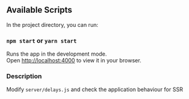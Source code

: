 ## Available Scripts

In the project directory, you can run:

### `npm start` or `yarn start`

Runs the app in the development mode.\
Open [http://localhost:4000](http://localhost:4000) to view it in your browser.

### Description

Modify `server/delays.js` and check the application behaviour for SSR
